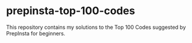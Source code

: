 # prepinsta-top-100-codes
This repository contains my solutions to the Top 100 Codes suggested by PrepInsta for beginners. 

